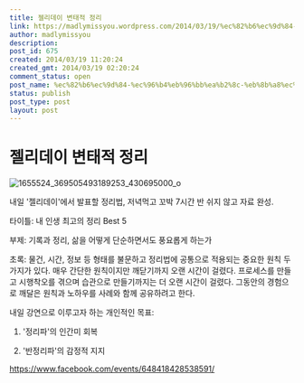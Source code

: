 ```yaml
---
title: 젤리데이 변태적 정리
link: https://madlymissyou.wordpress.com/2014/03/19/%ec%82%b6%ec%9d%84-%ec%96%b4%eb%96%bb%ea%b2%8c-%eb%8b%a8%ec%88%9c%ed%95%98%eb%a9%b4%ec%84%9c%eb%8f%84-%ed%92%8d%ec%9a%94%eb%a1%ad%ea%b2%8c-%ed%95%98%eb%8a%94%ea%b0%80/
author: madlymissyou
description: 
post_id: 675
created: 2014/03/19 11:20:24
created_gmt: 2014/03/19 02:20:24
comment_status: open
post_name: %ec%82%b6%ec%9d%84-%ec%96%b4%eb%96%bb%ea%b2%8c-%eb%8b%a8%ec%88%9c%ed%95%98%eb%a9%b4%ec%84%9c%eb%8f%84-%ed%92%8d%ec%9a%94%eb%a1%ad%ea%b2%8c-%ed%95%98%eb%8a%94%ea%b0%80
status: publish
post_type: post
layout: post
---
```


# 젤리데이 변태적 정리

![1655524_369505493189253_430695000_o](https://madlymissyou.files.wordpress.com/2014/03/1655524_369505493189253_430695000_o.jpg?w=660)

내일 '젤리데이'에서 발표할 정리법, 저녁먹고 꼬박 7시간 반 쉬지 않고 자료 완성.

타이틀: 내 인생 최고의 정리 Best 5

부제: 기록과 정리, 삶을 어떻게 단순하면서도 풍요롭게 하는가

초록: 물건, 시간, 정보 등 형태를 불문하고 정리법에 공통으로 적용되는 중요한 원칙 두 가지가 있다. 매우 간단한 원칙이지만 깨닫기까지 오랜 시간이 걸렸다. 프로세스를 만들고 시행착오를 겪으며 습관으로 만들기까지는 더 오랜 시간이 걸렸다. 그동안의 경험으로 깨달은 원칙과 노하우를 사례와 함께 공유하려고 한다.

내일 강연으로 이루고자 하는 개인적인 목표:

1) '정리파'의 인간미 회복

2) '반정리파'의 감정적 지지

<https://www.facebook.com/events/648418428538591/>